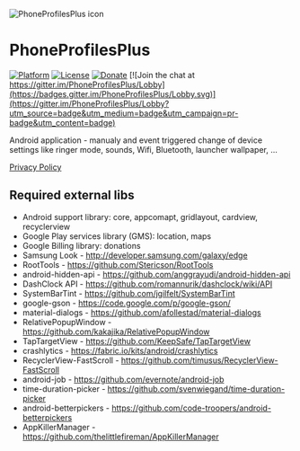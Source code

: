 ![PhoneProfilesPlus icon](/art/ic_launcher_README.png)  

PhoneProfilesPlus
=================

[![Platform](https://img.shields.io/badge/platform-android-green.svg)](http://developer.android.com/index.html)
[![License](https://img.shields.io/hexpm/l/plug.svg)](https://github.com/henrichg/PhoneProfilesPlus/blob/master/LICENSE)
[![Donate](https://img.shields.io/badge/Donate-PayPal-green.svg)](https://www.paypal.me/HenrichGron)
[![Join the chat at https://gitter.im/PhoneProfilesPlus/Lobby](https://badges.gitter.im/PhoneProfilesPlus/Lobby.svg)](https://gitter.im/PhoneProfilesPlus/Lobby?utm_source=badge&utm_medium=badge&utm_campaign=pr-badge&utm_content=badge)

Android application - manualy and event triggered change of device settings like ringer mode, sounds, Wifi, Bluetooth, launcher wallpaper, ...

[Privacy Policy](https://sites.google.com/site/phoneprofilesplus/home/privacy-policy)

Required external libs
----------------------

- Android support library: core, appcomapt, gridlayout, cardview, recyclerview
- Google Play services library (GMS): location, maps
- Google Billing library: donations
- Samsung Look - http://developer.samsung.com/galaxy/edge
- RootTools - https://github.com/Stericson/RootTools
- android-hidden-api - https://github.com/anggrayudi/android-hidden-api 
- DashClock API - https://github.com/romannurik/dashclock/wiki/API
- SystemBarTint - https://github.com/jgilfelt/SystemBarTint
- google-gson - https://code.google.com/p/google-gson/
- material-dialogs - https://github.com/afollestad/material-dialogs
- RelativePopupWindow - https://github.com/kakajika/RelativePopupWindow
- TapTargetView - https://github.com/KeepSafe/TapTargetView
- crashlytics - https://fabric.io/kits/android/crashlytics
- RecyclerView-FastScroll - https://github.com/timusus/RecyclerView-FastScroll
- android-job - https://github.com/evernote/android-job
- time-duration-picker - https://github.com/svenwiegand/time-duration-picker
- android-betterpickers - https://github.com/code-troopers/android-betterpickers
- AppKillerManager - https://github.com/thelittlefireman/AppKillerManager

